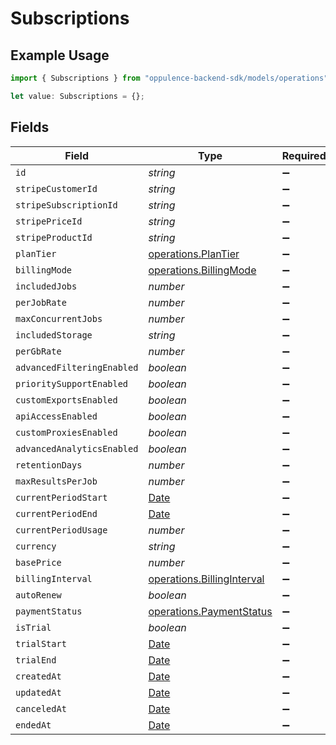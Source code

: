 # Subscriptions

## Example Usage

```typescript
import { Subscriptions } from "oppulence-backend-sdk/models/operations";

let value: Subscriptions = {};
```

## Fields

| Field                                                                                         | Type                                                                                          | Required                                                                                      | Description                                                                                   |
| --------------------------------------------------------------------------------------------- | --------------------------------------------------------------------------------------------- | --------------------------------------------------------------------------------------------- | --------------------------------------------------------------------------------------------- |
| `id`                                                                                          | *string*                                                                                      | :heavy_minus_sign:                                                                            | N/A                                                                                           |
| `stripeCustomerId`                                                                            | *string*                                                                                      | :heavy_minus_sign:                                                                            | N/A                                                                                           |
| `stripeSubscriptionId`                                                                        | *string*                                                                                      | :heavy_minus_sign:                                                                            | N/A                                                                                           |
| `stripePriceId`                                                                               | *string*                                                                                      | :heavy_minus_sign:                                                                            | N/A                                                                                           |
| `stripeProductId`                                                                             | *string*                                                                                      | :heavy_minus_sign:                                                                            | N/A                                                                                           |
| `planTier`                                                                                    | [operations.PlanTier](../../models/operations/plantier.md)                                    | :heavy_minus_sign:                                                                            | N/A                                                                                           |
| `billingMode`                                                                                 | [operations.BillingMode](../../models/operations/billingmode.md)                              | :heavy_minus_sign:                                                                            | N/A                                                                                           |
| `includedJobs`                                                                                | *number*                                                                                      | :heavy_minus_sign:                                                                            | N/A                                                                                           |
| `perJobRate`                                                                                  | *number*                                                                                      | :heavy_minus_sign:                                                                            | N/A                                                                                           |
| `maxConcurrentJobs`                                                                           | *number*                                                                                      | :heavy_minus_sign:                                                                            | N/A                                                                                           |
| `includedStorage`                                                                             | *string*                                                                                      | :heavy_minus_sign:                                                                            | N/A                                                                                           |
| `perGbRate`                                                                                   | *number*                                                                                      | :heavy_minus_sign:                                                                            | N/A                                                                                           |
| `advancedFilteringEnabled`                                                                    | *boolean*                                                                                     | :heavy_minus_sign:                                                                            | N/A                                                                                           |
| `prioritySupportEnabled`                                                                      | *boolean*                                                                                     | :heavy_minus_sign:                                                                            | N/A                                                                                           |
| `customExportsEnabled`                                                                        | *boolean*                                                                                     | :heavy_minus_sign:                                                                            | N/A                                                                                           |
| `apiAccessEnabled`                                                                            | *boolean*                                                                                     | :heavy_minus_sign:                                                                            | N/A                                                                                           |
| `customProxiesEnabled`                                                                        | *boolean*                                                                                     | :heavy_minus_sign:                                                                            | N/A                                                                                           |
| `advancedAnalyticsEnabled`                                                                    | *boolean*                                                                                     | :heavy_minus_sign:                                                                            | N/A                                                                                           |
| `retentionDays`                                                                               | *number*                                                                                      | :heavy_minus_sign:                                                                            | N/A                                                                                           |
| `maxResultsPerJob`                                                                            | *number*                                                                                      | :heavy_minus_sign:                                                                            | N/A                                                                                           |
| `currentPeriodStart`                                                                          | [Date](https://developer.mozilla.org/en-US/docs/Web/JavaScript/Reference/Global_Objects/Date) | :heavy_minus_sign:                                                                            | N/A                                                                                           |
| `currentPeriodEnd`                                                                            | [Date](https://developer.mozilla.org/en-US/docs/Web/JavaScript/Reference/Global_Objects/Date) | :heavy_minus_sign:                                                                            | N/A                                                                                           |
| `currentPeriodUsage`                                                                          | *number*                                                                                      | :heavy_minus_sign:                                                                            | N/A                                                                                           |
| `currency`                                                                                    | *string*                                                                                      | :heavy_minus_sign:                                                                            | N/A                                                                                           |
| `basePrice`                                                                                   | *number*                                                                                      | :heavy_minus_sign:                                                                            | N/A                                                                                           |
| `billingInterval`                                                                             | [operations.BillingInterval](../../models/operations/billinginterval.md)                      | :heavy_minus_sign:                                                                            | N/A                                                                                           |
| `autoRenew`                                                                                   | *boolean*                                                                                     | :heavy_minus_sign:                                                                            | N/A                                                                                           |
| `paymentStatus`                                                                               | [operations.PaymentStatus](../../models/operations/paymentstatus.md)                          | :heavy_minus_sign:                                                                            | N/A                                                                                           |
| `isTrial`                                                                                     | *boolean*                                                                                     | :heavy_minus_sign:                                                                            | N/A                                                                                           |
| `trialStart`                                                                                  | [Date](https://developer.mozilla.org/en-US/docs/Web/JavaScript/Reference/Global_Objects/Date) | :heavy_minus_sign:                                                                            | N/A                                                                                           |
| `trialEnd`                                                                                    | [Date](https://developer.mozilla.org/en-US/docs/Web/JavaScript/Reference/Global_Objects/Date) | :heavy_minus_sign:                                                                            | N/A                                                                                           |
| `createdAt`                                                                                   | [Date](https://developer.mozilla.org/en-US/docs/Web/JavaScript/Reference/Global_Objects/Date) | :heavy_minus_sign:                                                                            | N/A                                                                                           |
| `updatedAt`                                                                                   | [Date](https://developer.mozilla.org/en-US/docs/Web/JavaScript/Reference/Global_Objects/Date) | :heavy_minus_sign:                                                                            | N/A                                                                                           |
| `canceledAt`                                                                                  | [Date](https://developer.mozilla.org/en-US/docs/Web/JavaScript/Reference/Global_Objects/Date) | :heavy_minus_sign:                                                                            | N/A                                                                                           |
| `endedAt`                                                                                     | [Date](https://developer.mozilla.org/en-US/docs/Web/JavaScript/Reference/Global_Objects/Date) | :heavy_minus_sign:                                                                            | N/A                                                                                           |